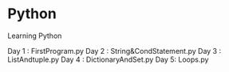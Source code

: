 # Python
Learning Python

Day 1 : FirstProgram.py
Day 2 : String&CondStatement.py
Day 3 : ListAndtuple.py
Day 4 : DictionaryAndSet.py
Day 5: Loops.py
